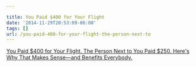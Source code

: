 ```yaml
---

title: You Paid $400 for Your Flight
date: '2014-11-29T20:53:09-06:00'
tags: []
url: /you-paid-400-for-your-flight-the-person-next-to
---
```

<a href="http://www.newrepublic.com/article/120406/airline-airfare-price-variability-helps-meet-needs-all-passengers">You Paid $400 for Your Flight. The Person Next to You Paid $250. Here's Why That Makes Sense—and Benefits Everybody.</a><br/>
